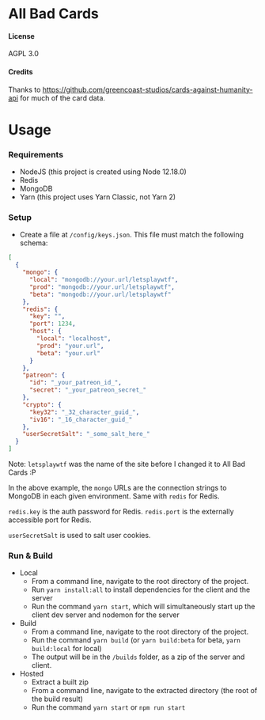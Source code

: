 # All Bad Cards

#### License
AGPL 3.0

#### Credits ####
Thanks to https://github.com/greencoast-studios/cards-against-humanity-api for much of the card data.

# Usage 

### Requirements

- NodeJS (this project is created using Node 12.18.0)
- Redis 
- MongoDB
- Yarn (this project uses Yarn Classic, not Yarn 2)

### Setup

- Create a file at `/config/keys.json`. This file must match the following schema:

```json
[
  {
    "mongo": {
      "local": "mongodb://your.url/letsplaywtf",
      "prod": "mongodb://your.url/letsplaywtf",
      "beta": "mongodb://your.url/letsplaywtf"
    },
    "redis": {
      "key": "",
      "port": 1234,
      "host": {
        "local": "localhost",
        "prod": "your.url",
        "beta": "your.url"
      }
    },
    "patreon": {
      "id": "_your_patreon_id_",
      "secret": "_your_patreon_secret_"
    },
    "crypto": {
      "key32": "_32_character_guid_",
      "iv16": "_16_character_guid_"
    },
    "userSecretSalt": "_some_salt_here_"
  }
]
```
Note: `letsplaywtf` was the name of the site before I changed it to All Bad Cards :P

In the above example, the `mongo` URLs are the connection strings to MongoDB in each given environment. Same with `redis` for Redis.

`redis.key` is the auth password for Redis. `redis.port` is the externally accessible port for Redis.

`userSecretSalt` is used to salt user cookies.


### Run & Build

- Local
    - From a command line, navigate to the root directory of the project.
    - Run `yarn install:all` to install dependencies for the client and the server
    - Run the command `yarn start`, which will simultaneously start up the client dev server and nodemon for the server
- Build
    - From a command line, navigate to the root directory of the project.
    - Run the command `yarn build` (or `yarn build:beta` for beta, `yarn build:local` for local)
    - The output will be in the `/builds` folder, as a zip of the server and client.
- Hosted
    - Extract a built zip
    - From a command line, navigate to the extracted directory (the root of the build result)
    - Run the command `yarn start` or `npm run start`
